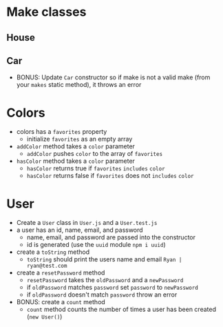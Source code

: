 # Make classes

## House

<!-- * create a `House` class in `House.js` and `House.test.js` -->
<!-- * `House` has location, floors, bedrooms, bathrooms -->
  <!-- * test that a new `House` has the expected
    location, floors, bedrooms, bathrooms properties -->
<!-- * `House` has a `price` method -->
  <!-- * test that `price` returns the expected price -->
  <!-- * calculate the `House` price (this is a fake price. Make it up) -->

## Car

<!-- * create a `Car` class in `Car.js` and `Car.test.js` -->
<!-- * `Car` has a make, model, year, color, miles
  * make, model, year, color are passed to the constructor -->
  <!-- * miles is set at 0 initially -->
  <!-- * test that a new `Car` has the expected
    make, model, year, miles, and color properties -->
<!-- * `Car` has a `drive` method that takes `drivenMiles` -->
  <!-- * increment the `miles` property by the `drivenMiles` parameter -->
  <!-- * test after calling `drive` that miles is what you expect -->
<!-- * `Car` has a `makes` static methods
  * `makes` returns an array of valid car makes
    (e.g. 'honda', 'ford', etc.) -->
* BONUS: Update `Car` constructor so if make is not a valid
  make (from your `makes` static method), it throws an error

# Colors

<!-- * Create a `Colors` class -->
* colors has a `favorites` property
  * initialize `favorites` as an empty array
* `addColor` method takes a `color` parameter
  * `addColor` pushes `color` to the array of `favorites`
* `hasColor` method takes a `color` parameter
  * `hasColor` returns true if `favorites` `includes` `color`
  * `hasColor` returns false if `favorites` does not `includes` `color`

# User

* Create a `User` class in `User.js` and a `User.test.js`
* a user has an id, name, email, and password
  * name, email, and password are passed into the constructor
  * id is generated (use the `uuid` module `npm i uuid`)
* create a `toString` method
  * `toString` should print the users name and email `Ryan | ryan@test.com`
* create a `resetPassword` method
  * `resetPassword` takes the `oldPassword` and a `newPassword`
  * if `oldPassword` matches `password` set `password` to `newPassword`
  * if `oldPassword` doesn't match `password` throw an error
* BONUS: create a `count` method
  * `count` method counts the number of times a user has been created (`new User()`)
